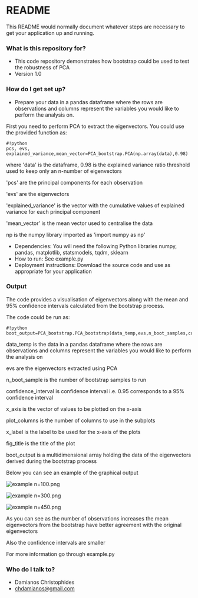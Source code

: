 # README #

This README would normally document whatever steps are necessary to get your application up and running.

### What is this repository for? ###

* This code repository demonstrates how bootstrap could be used to test the robustness of PCA
* Version 1.0

### How do I get set up? ###
* Prepare your data in a pandas dataframe where the rows are observations and columns represent the variables you would like to perform the analysis on.

First you need to perform PCA to extract the eigenvectors. 
You could use the provided function as:

```
#!python
pcs, evs, explained_variance,mean_vector=PCA_bootstrap.PCA(np.array(data),0.98)
```

where 'data' is the dataframe, 
0.98 is the explained variance ratio threshold used to keep only an n-number of eigenvectors

'pcs' are the principal components for each observation

'evs' are the eigenvectors

'explained_variance' is the vector with the cumulative values of explained variance for each principal component

'mean_vector' is the mean vector used to centralise the data

np is the numpy library imported as 'import numpy as np'

* Dependencies:
You will need the following Python libraries
numpy, pandas, matplotlib, statsmodels, tqdm, sklearn
* How to run:
See example.py 
* Deployment instructions:
Download the source code and use as appropriate for your application

### Output ###
The code provides a visualisation of eigenvectors along with the mean and 95% confidence intervals calculated from the bootstrap process.

The code could be run as:
```
#!python
boot_output=PCA_bootstrap.PCA_bootstrap(data_temp,evs,n_boot_samples,confidence_interval,x_axis,plot_columns,x_label,fig_title)
```
data_temp is the data in a pandas dataframe where the rows are observations and columns represent the variables you would like to perform the analysis on

evs are the eigenvectors extracted using PCA

n_boot_sample is the number of bootstrap samples to run

confidence_interval is confidence interval i.e. 0.95 corresponds to a 95% confidence interval

x_axis is the vector of values to be plotted on the x-axis

plot_columns is the number of columns to use in the subplots

x_label is the label to be used for the x-axis of the plots

fig_title is the title of the plot

boot_output is a multidimensional array holding the data of the eigenvectors derived during the bootstrap process

Below you can see an example of the graphical output

![example n=100.png](https://bitbucket.org/repo/5qdo54A/images/2012215361-example%20n=100.png)

![example n=300.png](https://bitbucket.org/repo/5qdo54A/images/3031254283-example%20n=300.png)

![example n=450.png](https://bitbucket.org/repo/5qdo54A/images/1293509323-example%20n=450.png)

As you can see as the number of observations increases the mean eigenvectors from the bootstrap have better agreement with the original eigenvectors

Also the confidence intervals are smaller

For more information go through example.py
### Who do I talk to? ###
* Damianos Christophides
* chdamianos@gmail.com